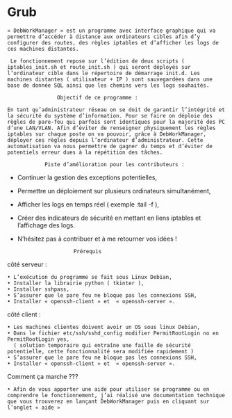 # Grub
	« DebWorkManager » est un programme avec interface graphique qui va permettre d’accéder à distance aux ordinateurs cibles afin d’y configurer des routes, des règles iptables et d’afficher les logs de ces machines distantes.

	 Le fonctionnement repose sur l’édition de deux scripts ( iptables_init.sh et route_init.sh ) qui seront déployés sur l’ordinateur cible dans le répertoire de démarrage init.d. Les machines distantes ( utilisateur + IP ) sont sauvegardées dans une base de donnée SQL ainsi que les chemins vers les logs souhaités. 

					Objectif de ce programme :

	En tant qu’administrateur réseau on se doit de garantir l’intégrité et la sécurité du système d’information. Pour se faire on déploie des règles de pare-feu qui parfois sont identiques pour la majorité des PC d’une LAN/VLAN. Afin d’éviter de renseigner physiquement les règles iptables sur chaque poste on va pouvoir, grâce à DebWorkManager, déployer ces règles depuis l’ordinateur d’administrateur. Cette automatisation va nous permettre de gagner du temps et d’éviter de potentiels erreur dues à la répétition des tâches.

				Piste d’amélioration pour les contributeurs :

- Continuer la gestion des exceptions potentielles,

- Permettre un déploiement sur plusieurs ordinateurs simultanément,

- Afficher les logs en temps réel ( exemple :tail -f ),

- Créer des indicateurs de sécurité en mettant en liens iptables et l’affichage des logs.

- N’hésitez pas à contribuer et à me retourner vos idées !


						Prérequis 

côté serveur : 

    • L’exécution du programme se fait sous Linux Debian,
    • Installer la librairie python ( tkinter ),
    • Installer sshpass, 
    • S’assurer que le pare feu ne bloque pas les connexions SSH, 
    • Installer « openssh-client » et  « openssh-server ».


côté client :

    • Les machines clientes doivent avoir un OS sous linux Debian,
    • Dans le fichier etc/ssh/sshd_config modifier PermitRootLogin no en PermitRootLogin yes,
      ( solution temporaire qui entraîne une faille de sécurité potentielle, cette fonctionnalité sera modifiée rapidement )
    • S’assurer que le pare feu ne bloque pas les connexions SSH, 
    • Installer « openssh-client » et  « openssh-server ».

Comment ça marche ???

    • Afin de vous apporter une aide pour utiliser se programme ou en comprendre le fonctionnement, j’ai réalisé une documentation technique que vous trouverez en lançant DebWorkManager puis en cliquant sur l’onglet « aide »



